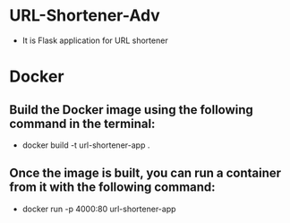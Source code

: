 # URL-Shortener-Adv

- It is Flask application for URL shortener

# Docker 

## Build the Docker image using the following command in the terminal:

- docker build -t url-shortener-app .

## Once the image is built, you can run a container from it with the following command:

- docker run -p 4000:80 url-shortener-app
